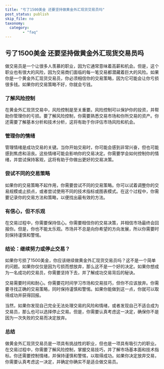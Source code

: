 ```yaml
---
title: "亏了1500美金 还要坚持做黄金外汇现货交易员吗"
post_status: publish
skip_file: no
taxonomy:
  category:
        - "faq"
---
```


## 亏了1500美金 还要坚持做黄金外汇现货交易员吗

做交易员是一个让很多人羡慕的职业，因为它通常意味着高薪和机会。但是，这个职业也有很大的风险，因为交易商们面临的每一笔交易都潜藏着巨大的风险。如果你是一个黄金外汇现货交易员，你必须相信你的交易策略，因为它可能会让你亏损很多钱。如果你的交易策略不好，你就会亏钱。

### 了解风险控制

在黄金外汇现货交易中，风险控制是至关重要。风险控制可以保护你的投资，并帮助你管理你的亏损。要了解风险控制，你需要熟悉交易市场和你所交易的资产。你还需要了解基本分析和技术分析，这将有助于你评估市场风险和机会。

### 管理你的情绪

管理情绪是成功交易的关键。当你开始交易时，你可能会感到非常兴奋，但也可能感到焦虑和沮丧。这些情绪可能会影响你的交易决定。你需要学会如何控制你的情绪，并尝试保持客观，这将有助于你做出更好的交易决策。

### 尝试不同的交易策略

如果你的交易策略不起作用，你需要尝试不同的交易策略。你可以试着调整你的交易规模或止损点，或者尝试使用不同的技术指标或图表模式。在这个过程中，你需要记录你的交易方法和策略，以便找出最有效的方法。

### 有信心，但不乐观

在交易过程中，你需要保持信心。你需要相信你的交易决策，并相信市场最终会回报你。但是，你也不能太乐观。市场并不总是向你希望的方向发展，所以你需要时刻保持谨慎和警惕。

### 结论：继续努力或停止交易？

如果你亏损了1500美金，你应该继续做黄金外汇现货交易员吗？这不是一个简单的问题。如果你仅仅是因为亏损而想放弃，那么这不是一个好的决定。如果你想成为一名成功的交易员，你需要坚持下去，并了解成功交易背后的秘诀。

交易需要时间和耐心。你需要花时间学习市场和交易技巧，但你不应该放弃。你需要寻找正确的交易策略，同时保持谨慎和警惕。如果你能做到这一点，你就可以取得成功并获得回报。

当然，如果你发现自己完全无法处理交易的风险和情绪，或者发现自己不适合成为交易员，那么也可以选择停止交易。但是，你需要认真考虑这一决定，确保你不是因为一次失败的交易而决定放弃。

### 总结

做黄金外汇现货交易员是一项具有挑战性的职业，但也是一项具有吸引力的职业。在交易过程中，你需要了解风险控制，掌握交易技巧，并了解市场基本面和技术指标。你还需要控制情绪，并保持谨慎和警惕，以取得成功。如果你决定放弃交易，你需要认真考虑这一决定，并确定你确实不是适合做交易员。
